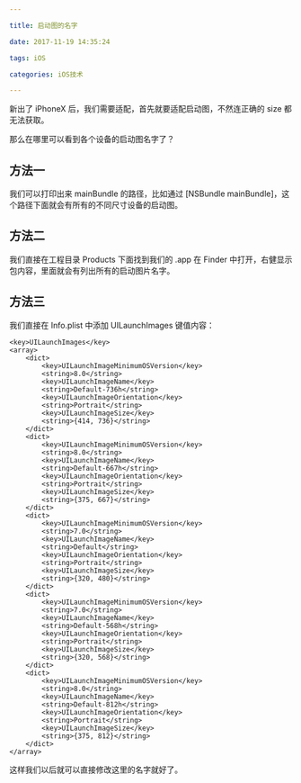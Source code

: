 ```yaml
---

title: 启动图的名字

date: 2017-11-19 14:35:24

tags: iOS

categories: iOS技术

---
```


新出了 iPhoneX 后，我们需要适配，首先就要适配启动图，不然连正确的 size 都无法获取。

那么在哪里可以看到各个设备的启动图名字了？

## 方法一

我们可以打印出来 mainBundle 的路径，比如通过 [NSBundle mainBundle]，这个路径下面就会有所有的不同尺寸设备的启动图。

## 方法二

我们直接在工程目录 Products 下面找到我们的 .app 在 Finder 中打开，右健显示包内容，里面就会有列出所有的启动图片名字。

## 方法三

我们直接在 Info.plist 中添加 UILaunchImages 键值内容：

```
<key>UILaunchImages</key>
<array>
    <dict>
        <key>UILaunchImageMinimumOSVersion</key>
        <string>8.0</string>
        <key>UILaunchImageName</key>
        <string>Default-736h</string>
        <key>UILaunchImageOrientation</key>
        <string>Portrait</string>
        <key>UILaunchImageSize</key>
        <string>{414, 736}</string>
    </dict>
    <dict>
        <key>UILaunchImageMinimumOSVersion</key>
        <string>8.0</string>
        <key>UILaunchImageName</key>
        <string>Default-667h</string>
        <key>UILaunchImageOrientation</key>
        <string>Portrait</string>
        <key>UILaunchImageSize</key>
        <string>{375, 667}</string>
    </dict>
    <dict>
        <key>UILaunchImageMinimumOSVersion</key>
        <string>7.0</string>
        <key>UILaunchImageName</key>
        <string>Default</string>
        <key>UILaunchImageOrientation</key>
        <string>Portrait</string>
        <key>UILaunchImageSize</key>
        <string>{320, 480}</string>
    </dict>
    <dict>
        <key>UILaunchImageMinimumOSVersion</key>
        <string>7.0</string>
        <key>UILaunchImageName</key>
        <string>Default-568h</string>
        <key>UILaunchImageOrientation</key>
        <string>Portrait</string>
        <key>UILaunchImageSize</key>
        <string>{320, 568}</string>
    </dict>
    <dict>
        <key>UILaunchImageMinimumOSVersion</key>
        <string>8.0</string>
        <key>UILaunchImageName</key>
        <string>Default-812h</string>
        <key>UILaunchImageOrientation</key>
        <string>Portrait</string>
        <key>UILaunchImageSize</key>
        <string>{375, 812}</string>
    </dict>
</array>
```

这样我们以后就可以直接修改这里的名字就好了。

